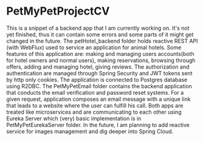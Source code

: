 # PetMyPetProjectCV

This is a snippet of a backend app that I am currently working on. It's not yet finished, thus it can contain some errors and some parts of it might get changed in the future.
The petHotel_backend folder holds reactive REST API (with WebFlux) used to service an application for animal hotels. Some features of this application are: making and managing users accounts(both for hotel owners and normal users), making reservations, browsing through offers, adding and managing hotel, giving reviews. The authorization and authentication are managed through Spring Security and JWT tokens sent by http only cookies. The application is connected to Postgres database using R2DBC.
The PetMyPetEmail folder contains the backend application that conducts the email verification and password reset systems. For a given request, application composes an email message with a unique link that leads to a website where the user can fulfill his call.
Both apps are treated like microservices and are communicating to each other using  Eureka Server which (very) basic implementation is in PetMyPetEurekaServer folder.
In the future, I am planning to add reactive service for images management and dig deeper into Spring Cloud.

